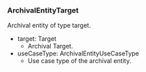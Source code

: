 ### ArchivalEntityTarget
Archival entity of type target.

- target: Target
  - Archival Target.
- useCaseType: ArchivalEntityUseCaseType
  - Use case type of the archival entity.
